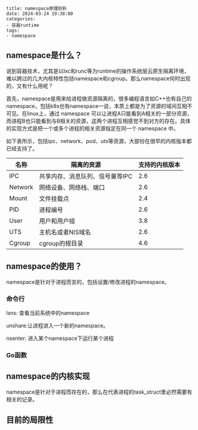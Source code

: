 ```
title: namespace原理剖析
date: 2024-03-24 19:38:00
categories: 
- 容器runtime
tags:
- namespace
```

## namespace是什么？

说到容器技术，尤其是以lxc和runc等为runtime的操作系统层云原生隔离环境，难以跨过的几大内核特性包括namespace和cgroup。那么namespace何时出现的，又有什么用呢？

首先，namespace是用来给进程做资源隔离的，很多编程语言如C++也有自己的namespace，包括k8s也有namespace一说，本质上都是为了资源的域间互相不可见。在linux上，通过 namespace 可以让进程A只能看到A相关的一部分资源，而进程B也只能看到与B相关的资源，这两个进程互相感觉不到对方的存在。具体的实现方式是把一个或多个进程的相关资源指定在同一个 namespace 中。

如下表所示，包括ipc、network、pod、uts等资源，大部份在很早的内核版本都已经支持了。

| 名称    | 隔离的资源                      | 支持的内核版本 |
| ------- | ------------------------------- | -------------- |
| IPC     | 共享内存、消息队列、信号量等IPC | 2.6            |
| Network | 网络设备、网络栈、端口          | 2.6            |
| Mount   | 文件挂载点                      | 2.4            |
| PID     | 进程编号                        | 2.6            |
| User    | 用户和用户组                    | 3.8            |
| UTS     | 主机名或者NIS域名               | 2.6            |
| Cgroup  | cgroup的根目录                  | 4.6            |



## namespace的使用？

namespace是针对于进程而言的，包括设置/修改进程的namespace。

### 命令行

lsns: 查看当前系统中的namespace

unshare:让进程进入一个新的namespace。

nsenter: 进入某个namespace下运行某个进程





### Go函数



## namespace的内核实现

namespace是针对于进程而存在的，那么在代表进程的task_struct里必然需要有相关的记录。



## 目前的局限性
